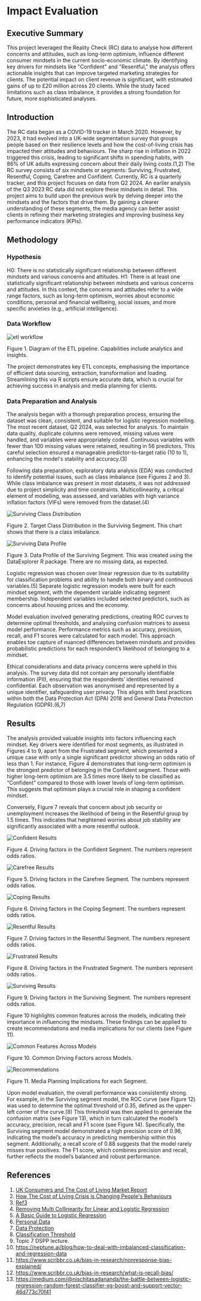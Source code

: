 # Impact Evaluation

## Executive Summary
This project leveraged the Reality Check (RC) data to analyse how different concerns and attitudes, such as long-term optimism, influence different consumer mindsets in the current socio-economic climate. By identifying key drivers for mindsets like "Confident" and "Resentful," the analysis offers actionable insights that can improve targeted marketing strategies for clients. The potential impact on client revenue is significant, with estimated gains of up to £20 million across 20 clients. While the study faced limitations such as class imbalance, it provides a strong foundation for future, more sophisticated analyses.

## Introduction
The RC data began as a COVID-19 tracker in March 2020. However, by 2023, it had evolved into a UK-wide segmentation survey that groups people based on their resilience levels and how the cost-of-living crisis has impacted their attitudes and behaviours. The sharp rise in inflation in 2022 triggered this crisis, leading to significant shifts in spending habits, with 86% of UK adults expressing concern about their daily living costs.(1,2) The RC survey consists of six mindsets or segments: Surviving, Frustrated, Resentful, Coping, Carefree and Confident. Currently, RC is a quarterly tracker, and this project focuses on data from Q2 2024. An earlier analysis of the Q3 2023 RC data did not explore these mindsets in detail. This project aims to build upon the previous work by delving deeper into the mindsets and the factors that drive them. By gaining a clearer understanding of these segments, the media agency can better assist clients in refining their marketing strategies and improving business key performance indicators (KPIs).

## Methodology
### Hypothesis
H0: There is no statistically significant relationship between different mindsets and various concerns and attitudes.
H1: There is at least one statistically significant relationship between mindsets and various concerns and attitudes.
In this context, the concerns and attitudes refer to a wide range factors, such as long-term optimism, worries about economic conditions, personal and financial wellbeing, social issues, and more specific anxieties (e.g., artificial intelligence).

### Data Workflow
![etl workflow](assets/img/Picture1.png)

Figure 1. Diagram of the ETL pipeline. Capabilities include analytics and insights. 

The project demonstrates key ETL concepts, emphasising the importance of efficient data sourcing, extraction, transformation and loading. Streamlining this via R scripts ensure accurate data, which is crucial for achieving success in analysis and media planning for clients.

### Data Preparation and Analysis
The analysis began with a thorough preparation process, ensuring the dataset was clean, consistent, and suitable for logistic regression modelling. The most recent dataset, Q2 2024, was selected for analysis. To maintain data quality, duplicate columns were removed, missing values were handled, and variables were appropriately coded. Continuous variables with fewer than 100 missing values were retained, resulting in 56 predictors. This careful selection ensured a manageable predictor-to-target ratio (10 to 1), enhancing the model's stability and accuracy.(3)

Following data preparation, exploratory data analysis (EDA) was conducted to identify potential issues, such as class imbalance (see Figures 2 and 3). While class imbalance was present in most datasets, it was not addressed due to project simplicity and time constraints. Multicollinearity, a critical element of modelling, was assessed, and variables with high variance inflation factors (VIFs) were removed from the dataset.(4)

![Surviving Class Distribution](assets/img/Picture2.png)

Figure 2. Target Class Distribution in the Surviving Segment. This chart shows that there is a class imbalance.

![Surviving Data Profile](assets/img/Picture3.png)

Figure 3. Data Profile of the Surviving Segment. This was created using the DataExplorer R package. There are no missing data, as expected.

Logistic regression was chosen over linear regression due to its suitability for classification problems and ability to handle both binary and continuous variables.(5) Separate logistic regression models were built for each mindset segment, with the dependent variable indicating segment membership. Independent variables included selected predictors, such as concerns about housing prices and the economy. 

Model evaluation involved generating predictions, creating ROC curves to determine optimal thresholds, and analysing confusion matrices to assess model performance. Performance metrics such as accuracy, precision, recall, and F1 scores were calculated for each model. This approach enables toe capture of nuanced differences between mindsets and provides probabilistic predictions for each respondent’s likelihood of belonging to a mindset.

Ethical considerations and data privacy concerns were upheld in this analysis. The survey data did not contain any personally identifiable information (PII), ensuring that the respondents’ identities remained confidential. Each observation was anonymised and represented by a unique identifier, safeguarding user privacy. This aligns with best practices within both the Data Protection Act (DPA) 2018 and General Data Protection Regulation (GDPR).(6,7)

## Results
The analysis provided valuable insights into factors influencing each mindset. Key drivers were identified for most segments, as illustrated in Figures 4 to 9, apart from the Frustrated segment, which presented a unique case with only a single significant predictor showing an odds ratio of less than 1. For instance, Figure 4 demonstrates that long-term optimism is the strongest predictor of belonging in the Confident segment. Those with higher long-term optimism are 3.5 times more likely to be classified as “Confident” compared to those with lower levels of long-term optimism. This suggests that optimism plays a crucial role in shaping a confident mindset.

Conversely, Figure 7 reveals that concern about job security or unemployment increases the likelihood of being in the Resentful group by 1.5 times. This indicates that heightened worries about job stability are significantly associated with a more resentful outlook.

![Confident Results](assets/img/Picture4.png)

Figure 4. Driving factors in the Confident Segment. The numbers represent odds ratios.

![Carefree Results](assets/img/Picture5.png)

Figure 5. Driving factors in the Carefree Segment. The numbers represent odds ratios.

![Coping Results](assets/img/Picture6.png)

Figure 6. Driving factors in the Coping Segment. The numbers represent odds ratios.

![Resentful Results](assets/img/Picture7.png)

Figure 7. Driving factors in the Resentful Segment. The numbers represent odds ratios.

![Frustrated Results](assets/img/Picture8.png)

Figure 8. Driving factors in the Frustrated Segment. The numbers represent odds ratios.

![Surviving Results](assets/img/Picture9.png)

Figure 9. Driving factors in the Surviving Segment. The numbers represent odds ratios.

Figure 10 highlights common features across the models, indicating their importance in influencing the mindsets. These findings can be applied to create recommendations and media implications for our clients (see Figure 11).

![Common Features Across Models](assets/img/Picture10.png)

Figure 10. Common Driving Factors across Models. 

![Recommendations](assets/img/Picture11.png)

Figure 11. Media Planning Implications for each Segment.

Upon model evaluation, the overall performance was consistently strong. For example, in the Surviving segment model, the ROC curve (see Figure 12) was used to determine the optimal threshold of 0.35, defined as the upper-left corner of the curve.(8) This threshold was then applied to generate the confusion matrix (see Figure 13), which in turn calculated the model’s accuracy, precision, recall and F1 score (see Figure 14). Specifically, the Surviving segment model demonstrated a high precision score of 0.96, indicating the model’s accuracy in predicting membership within this segment. Additionally, a recall score of 0.88 suggests that the model rarely misses true positives. The F1 score, which combines precision and recall, further reflects the model’s balanced and robust performance.

## References
1.	[UK Consumers and The Cost of Living Market Report](https://store.mintel.com/report/uk-consumers-and-the-cost-of-living-market-report)
2.	[How The Cost of Living Crisis is Changing People's Behaviours](https://www.pwc.co.uk/services/risk/rethink-risk/insights/how-the-cost-of-living-crisis-is-changing-people-s-behaviours-an.html)
3.	[Ref3](https://www.ncbi.nlm.nih.gov/pmc/articles/PMC7032893/)
4.	[Removing Multi Collinearity for Linear and Logistic Regression](https://medium.com/analytics-vidhya/removing-multi-collinearity-for-linear-and-logistic-regression-f1fa744f3666)
5.	[A Basic Guide to Logistic Regression](https://godatadrive.com/blog/a-basic-guide-to-logistic-regression)
6.	[Personal Data](https://gdpr-info.eu/issues/personal-data/)
7.	[Data Protection](https://www.gov.uk/data-protection)
8.	[Classification Threshold](https://www.iguazio.com/glossary/classification-threshold/)
9.	Topic 7 DSPP lecture.
10.	https://neptune.ai/blog/how-to-deal-with-imbalanced-classification-and-regression-data 
11.	https://www.scribbr.co.uk/bias-in-research/nonresponse-bias-explained/
12.	https://www.scribbr.co.uk/bias-in-research/what-is-recall-bias/
13.	https://medium.com/@nischitasadananda/the-battle-between-logistic-regression-random-forest-classifier-xg-boost-and-support-vector-46d773c70f41
